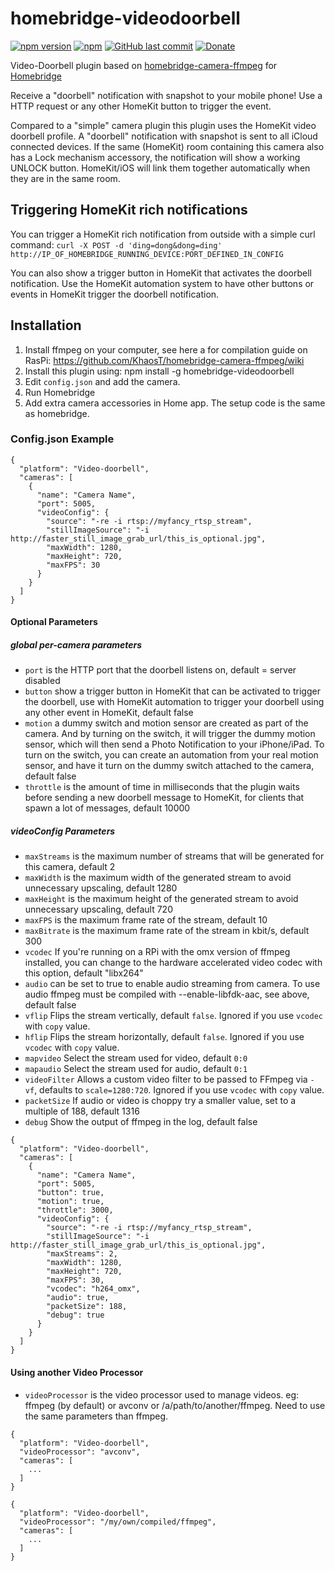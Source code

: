 # homebridge-videodoorbell

[![npm version](https://badge.fury.io/js/homebridge-videodoorbell.svg)](https://badge.fury.io/js/homebridge-videodoorbell)
[![npm](https://img.shields.io/npm/dt/homebridge-videodoorbell.svg)](https://www.npmjs.com/package/homebridge-videodoorbell)
[![GitHub last commit](https://img.shields.io/github/last-commit/samfox2/homebridge-videodoorbell.svg)](https://github.com/samfox2/homebridge-videodoorbell)
[![Donate](https://img.shields.io/badge/donate-PayPal-green.svg)](https://www.paypal.com/cgi-bin/webscr?cmd=_s-xclick&hosted_button_id=328DRJATPXYEJ)

Video-Doorbell plugin based on [homebridge-camera-ffmpeg](https://github.com/KhaosT/homebridge-camera-ffmpeg)
for [Homebridge](https://github.com/nfarina/homebridge)

Receive a "doorbell" notification with snapshot to your mobile phone! Use a HTTP request or any other HomeKit button to trigger the event.

Compared to a "simple" camera plugin this plugin uses the HomeKit video doorbell profile. A "doorbell" notification with snapshot is sent to all iCloud connected devices. If the same (HomeKit) room containing this camera also has a Lock mechanism accessory, the notification will show a working UNLOCK button. HomeKit/iOS will link them together automatically when they are in the same room.

## Triggering HomeKit rich notifications

You can trigger a HomeKit rich notification from outside with a simple curl command:
`curl -X POST -d 'ding=dong&dong=ding' http://IP_OF_HOMEBRIDGE_RUNNING_DEVICE:PORT_DEFINED_IN_CONFIG`

You can also show a trigger button in HomeKit that activates the doorbell notification. Use the HomeKit automation system to have other buttons or events in HomeKit trigger the doorbell notification.

## Installation

1. Install ffmpeg on your computer, see here a for compilation guide on RasPi: https://github.com/KhaosT/homebridge-camera-ffmpeg/wiki
2. Install this plugin using: npm install -g homebridge-videodoorbell
3. Edit ``config.json`` and add the camera.
3. Run Homebridge
4. Add extra camera accessories in Home app. The setup code is the same as homebridge.

### Config.json Example

    {
      "platform": "Video-doorbell",
      "cameras": [
        {
          "name": "Camera Name",
          "port": 5005,
          "videoConfig": {
          	"source": "-re -i rtsp://myfancy_rtsp_stream",
          	"stillImageSource": "-i http://faster_still_image_grab_url/this_is_optional.jpg",
          	"maxWidth": 1280,
          	"maxHeight": 720,
          	"maxFPS": 30
          }
        }
      ]
    }

#### Optional Parameters

##### global per-camera parameters
* `port` is the HTTP port that the doorbell listens on, default = server disabled
* `button` show a trigger button in HomeKit that can be activated to trigger the doorbell, use with HomeKit automation to trigger your doorbell using any other event in HomeKit, default false
* `motion` a dummy switch and motion sensor are created as part of the camera. And by turning on the switch, it will trigger the dummy motion sensor, which will then send a Photo Notification to your iPhone/iPad. To turn on the switch, you can create an automation from your real motion sensor, and have it turn on the dummy switch attached to the camera, default false
* `throttle` is the amount of time in milliseconds that the plugin waits before sending a new doorbell message to HomeKit, for clients that spawn a lot of messages, default 10000
##### videoConfig Parameters
* `maxStreams` is the maximum number of streams that will be generated for this camera, default 2
* `maxWidth` is the maximum width of the generated stream to avoid unnecessary upscaling, default 1280
* `maxHeight` is the maximum height of the generated stream to avoid unnecessary upscaling, default 720
* `maxFPS` is the maximum frame rate of the stream, default 10
* `maxBitrate` is the maximum frame rate of the stream in kbit/s, default 300
* `vcodec` If you're running on a RPi with the omx version of ffmpeg installed, you can change to the hardware accelerated video codec with this option, default "libx264"
* `audio` can be set to true to enable audio streaming from camera. To use audio ffmpeg must be compiled with --enable-libfdk-aac, see above, default false
* `vflip` Flips the stream vertically, default `false`. Ignored if you use `vcodec` with `copy` value.
* `hflip` Flips the stream horizontally, default `false`. Ignored if you use `vcodec` with `copy` value.
* `mapvideo` Select the stream used for video, default `0:0`
* `mapaudio` Select the stream used for audio, default `0:1`
* `videoFilter` Allows a custom video filter to be passed to FFmpeg via `-vf`, defaults to `scale=1280:720`. Ignored if you use `vcodec` with `copy` value.
* `packetSize` If audio or video is choppy try a smaller value, set to a multiple of 188, default 1316
* `debug` Show the output of ffmpeg in the log, default false

```
{
  "platform": "Video-doorbell",
  "cameras": [
    {
      "name": "Camera Name",
      "port": 5005,
      "button": true,
      "motion": true,
      "throttle": 3000,
      "videoConfig": {
      	"source": "-re -i rtsp://myfancy_rtsp_stream",
      	"stillImageSource": "-i http://faster_still_image_grab_url/this_is_optional.jpg",
      	"maxStreams": 2,
      	"maxWidth": 1280,
      	"maxHeight": 720,
      	"maxFPS": 30,
      	"vcodec": "h264_omx",
      	"audio": true,
      	"packetSize": 188,
      	"debug": true
      }
    }
  ]
}
```

#### Using another Video Processor

* `videoProcessor` is the video processor used to manage videos. eg: ffmpeg (by default) or avconv or /a/path/to/another/ffmpeg. Need to use the same parameters than ffmpeg.

```
{
  "platform": "Video-doorbell",
  "videoProcessor": "avconv",
  "cameras": [
    ...
  ]
}
```

```
{
  "platform": "Video-doorbell",
  "videoProcessor": "/my/own/compiled/ffmpeg",
  "cameras": [
    ...
  ]
}
```
